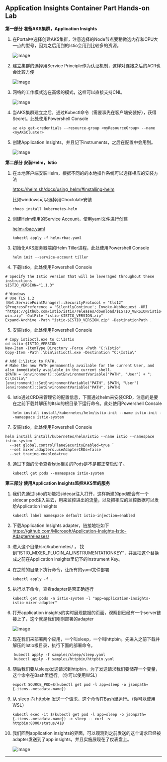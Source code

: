 ## Application Insights Container Part Hands-on Lab


**第一部分 准备AKS集群，Application Insights**

1.	在Portal中选择创建AKS集群，注意选择的Node节点要稍微选内存和CPU大一点的型号，因为之后用到的Istio会用到比较多的资源。

    ![image](./images/app_insight_container_images/AppInsights%20(1).png)

2.	建立集群的选择用Service Principle作为认证机制，这样对连接之后的ACR也会比较方便

    ![image](./images/app_insight_container_images/AppInsights%20(2).png)

3.	网络的工作模式选在高级的模式，这样可以直接支持CNI。

    ![image](./images/app_insight_container_images/AppInsights%20(3).png)

4.	当AKS集群建立之后，通过Kubectl命令（需要事先在客户端安装好），获得Secret。此处使用Powershell Console

    ``` az aks get-credentials --resource-group <myResourceGroup> --name <myAKSCluster> ```

5.	创建Application Insights，并且记下instruments，之后在配置中会用到。

    ![image](./images/app_insight_container_images/AppInsights%20(4).png)



**第二部分 安装Helm，Istio**
1.	在本地客户端安装Helm，根据不同的的本地操作系统可以选择相应的安装方法

    https://helm.sh/docs/using_helm/#installing-helm

    比如windows可以选择用Choclolate安装

    ```choco install kubernetes-helm```

2.	创建Helm使用的Service Account，使用yaml文件进行创建

    [helm-rbac.yaml](./files/app_insight_container_images/AppInsights/helm-rbac.yaml)

    ```kubectl apply -f helm-rbac.yaml```

3.	初始化AKS服务器端的Helm Tiller进程，此处使用Powershell Console

    ```helm init --service-account tiller```

4.	下载Istio，此处使用Powershell Console
```
# Specify the Istio version that will be leveraged throughout these instructions
$ISTIO_VERSION="1.1.3"

# Windows
# Use TLS 1.2
[Net.ServicePointManager]::SecurityProtocol = "tls12"
$ProgressPreference = 'SilentlyContinue'; Invoke-WebRequest -URI "https://github.com/istio/istio/releases/download/$ISTIO_VERSION/istio-$ISTIO_VERSION-win.zip" -OutFile "istio-$ISTIO_VERSION.zip"
Expand-Archive -Path "istio-$ISTIO_VERSION.zip" -DestinationPath .
```

5.	安装Istio，此处使用Powershell Console

```
# Copy istioctl.exe to C:\Istio
cd istio-$ISTIO_VERSION
New-Item -ItemType Directory -Force -Path "C:\Istio"
Copy-Item -Path .\bin\istioctl.exe -Destination "C:\Istio\"

# Add C:\Istio to PATH. 
# Make the new PATH permanently available for the current User, and also immediately available in the current shell.
$PATH = [environment]::GetEnvironmentVariable("PATH", "User") + "; C:\Istio\"
[environment]::SetEnvironmentVariable("PATH", $PATH, "User") 
[environment]::SetEnvironmentVariable("PATH", $PATH)
```

6.	Istio通过CRD来管理它的配置信息，下面通过helm来安装CRD，注意的是要在之前下载并解压的Itsio的根目录下运行命令。此处使用Powershell Console

    ```helm install install/kubernetes/helm/istio-init --name istio-init --namespace istio-system```

7.	安装Istio，此处使用Powershell Console
```
helm install install/kubernetes/helm/istio --name istio --namespace istio-system `
  --set global.controlPlaneSecurityEnabled=true `
  --set mixer.adapters.useAdapterCRDs=false `
  --set tracing.enabled=true 
```

8.	通过下面的命令查看Istio相关的Pods是不是都正常启动了。

    ```kubectl get pods --namespace istio-system```



**第三部分 使用Application Insights监控AKS里的服务**

1.	我们先通过Istio的功能把sidecar注入打开，这样新建的pod都会有一个sidecar pod注入进去，用来监控进出的流量，以及把相应的监控数据可以发给Application Insights

    ```kubectl label namespace default istio-injection=enabled```

2.	下载Application Insights adapter，链接地址如下
https://github.com/Microsoft/Application-Insights-Istio-Adapter/releases/

3.	进入这个目录/src/kubernetes/  ， 找到“ISTIO_MIXER_PLUGIN_AI_INSTRUMENTATIONKEY“，并且把这个替换成之前在Application insights里记下的Instrument Key。

4.	在之前的目录下执行命令，让所有的yaml文件部署

    ```kubectl apply -f .```

5.	执行以下命令，查看adapter是否正确运行

    ```kubectl get pods -n istio-system -l "app=application-insights-istio-mixer-adapter"```

6.	打开application insights的实时展现数据的页面，观察到已经有一个server链接上了，这个就是我们刚刚部署的adapter

    ![image](./images/app_insight_container_images/AppInsights%20(5).png)

7.	现在我们来部署两个应用，一个叫sleep，一个叫httpbin。先进入之前下载并解压的Istio根目录，执行下面的部署命令。
```
    kubectl apply -f samples/sleep/sleep.yaml
    kubectl apply -f samples/httpbin/httpbin.yaml
```

8.	随后我们要从sleep发送请求到httpbin，为了发送请求我们要储存一个变量，这个命令在Bash里运行。（你可以使用WSL）

    ```export SOURCE_POD=$(kubectl get pod -l app=sleep -o jsonpath={.items..metadata.name})```

9.	从 sleep 向 httpbin 发送一个请求，这个命令在Bash里运行。（你可以使用WSL）

    ```kubectl exec -it $(kubectl get pod -l app=sleep -o jsonpath={.items..metadata.name}) -c sleep -- curl -v httpbin:8000/status/418```

10.	我们回到application insights的界面，可以观测到之前发送的这个请求已经被adapter发送到了app insights，并且实施展现在了仪表盘上。

    ![image](./images/app_insight_container_images/AppInsights%20(6).png)

---